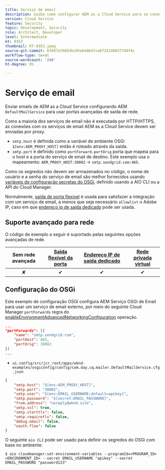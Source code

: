 ```yaml
---
title: Serviço de email
description: Saiba como configurar AEM as a Cloud Service para se conectar a um serviço de email usando portas de saída.
version: Cloud Service
feature: Security
topic: Development, Security
role: Architect, Developer
level: Intermediate
kt: 9353
thumbnail: KT-9353.jpeg
source-git-commit: 6f047a76693bc05e64064fce6f25348037749f4c
workflow-type: tm+mt
source-wordcount: '248'
ht-degree: 0%

---
```



# Serviço de email

Enviar emails de AEM as a Cloud Service configurando AEM `DefaultMailService` para usar portas avançadas de saída de rede.

Como a maioria dos serviços de email não é executada por HTTP/HTTPS, as conexões com os serviços de email AEM as a Cloud Service devem ser enviadas por proxy.

+ `smtp.host` é definida como a variável de ambiente OSGi `$[env:AEM_PROXY_HOST]` então é roteado através da saída.
+ `smtp.port` é definido como `portForward.portOrig` porta que mapeia para o host e a porta do serviço de email de destino. Este exemplo usa o mapeamento: `AEM_PROXY_HOST:30002` → `smtp.sendgrid.com:465`.

Como os segredos não devem ser armazenados no código, o nome de usuário e a senha do serviço de email são melhor fornecidos usando [variáveis de configuração secretas do OSGi](https://experienceleague.adobe.com/docs/experience-manager-cloud-service/implementing/deploying/configuring-osgi.html#secret-configuration-values), definido usando a AIO CLI ou a API do Cloud Manager.

Normalmente, [saída de porta flexível](../flexible-port-egress.md) é usada para satisfazer a integração com um serviço de email, a menos que seja necessário `allowlist` o Adobe IP, caso em que [endereço ip de saída dedicado](../dedicated-egress-ip-address.md) pode ser usada.

## Suporte avançado para rede

O código de exemplo a seguir é suportado pelas seguintes opções avançadas de rede.

| Sem rede avançada | [Saída flexível da porta](../flexible-port-egress.md) | [Endereço IP de saída dedicado](../dedicated-egress-ip-address.md) | [Rede privada virtual](../vpn.md) |
|:-----:|:-----:|:------:|:---------:|
| ✘ | ✔ | ✔ | ✔ |

## Configuração do OSGi

Este exemplo de configuração OSGi configura AEM Serviço OSGi de Email para usar um serviço de email externo, por meio do seguinte Cloud Manager `portForwards` regra do [enableEnvironmentAdvancedNetworkingConfiguration](https://www.adobe.io/experience-cloud/cloud-manager/reference/api/#operation/enableEnvironmentAdvancedNetworkingConfiguration) operação.

```json
...
"portForwards": [{
    "name": "smtp.sendgrid.com",
    "portDest": 465,
    "portOrig": 30002
}]
...
```

+ `ui.config/src/jcr_root/apps/wknd-examples/osgiconfig/config/com.day.cq.mailer.DefaultMailService.cfg.json`

```json
{
    "smtp.host": "$[env:AEM_PROXY_HOST]",
    "smtp.port": "30002",
    "smtp.user": "$[env:EMAIL_USERNAME;default=apikey]",
    "smtp.password": "$[secret:EMAIL_PASSWORD]",
    "from.address": "noreply@wknd.site",
    "smtp.ssl": true,
    "smtp.starttls": false, 
    "smtp.requiretls": false,
    "debug.email": false,
    "oauth.flow": false
}
```

O seguinte `aio CLI` pode ser usado para definir os segredos do OSGi com base no ambiente:

```shell
$ aio cloudmanager:set-environment-variables --programId=<PROGRAM_ID> <ENVIRONMENT_ID> --secret EMAIL_USERNAME "apikey" --secret EMAIL_PASSWORD "password123"
```
